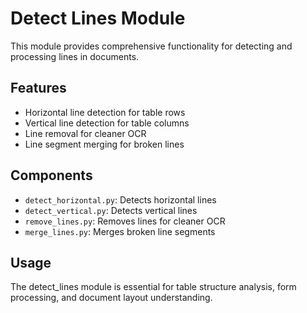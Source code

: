 # Detect Lines Module

This module provides comprehensive functionality for detecting and processing lines in documents.

## Features
- Horizontal line detection for table rows
- Vertical line detection for table columns
- Line removal for cleaner OCR
- Line segment merging for broken lines

## Components
- `detect_horizontal.py`: Detects horizontal lines
- `detect_vertical.py`: Detects vertical lines
- `remove_lines.py`: Removes lines for cleaner OCR
- `merge_lines.py`: Merges broken line segments

## Usage
The detect_lines module is essential for table structure analysis, form processing, and document layout understanding.
